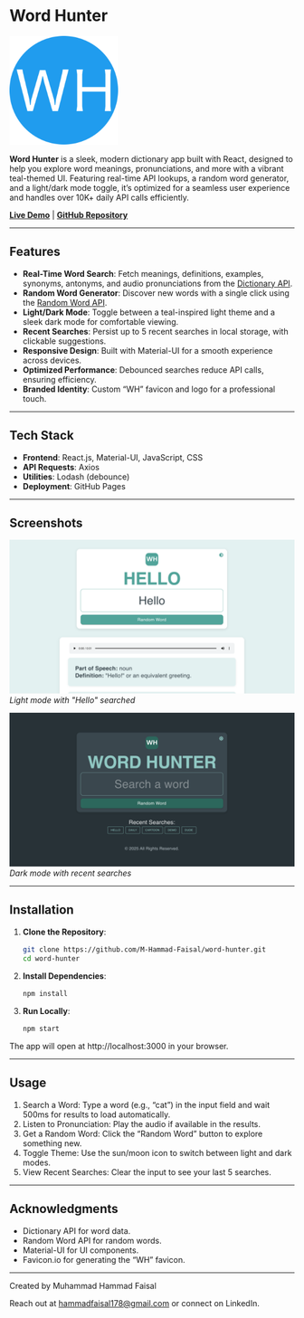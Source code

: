 # Word Hunter

![Word Hunter Logo](public/logo192.png)

**Word Hunter** is a sleek, modern dictionary app built with React, designed to help you explore word meanings,
pronunciations, and more with a vibrant teal-themed UI. Featuring real-time API lookups, a random word generator, and a
light/dark mode toggle, it’s optimized for a seamless user experience and handles over 10K+ daily API calls efficiently.

**[Live Demo](https://m-hammad-faisal.github.io/word-hunter/)** | **[GitHub Repository](https://github.com/M-Hammad-Faisal/word-hunter)**

---

## Features

- **Real-Time Word Search**: Fetch meanings, definitions, examples, synonyms, antonyms, and audio pronunciations from
  the [Dictionary API](https://dictionaryapi.dev/).
- **Random Word Generator**: Discover new words with a single click using
  the [Random Word API](https://random-word-api.herokuapp.com/).
- **Light/Dark Mode**: Toggle between a teal-inspired light theme and a sleek dark mode for comfortable viewing.
- **Recent Searches**: Persist up to 5 recent searches in local storage, with clickable suggestions.
- **Responsive Design**: Built with Material-UI for a smooth experience across devices.
- **Optimized Performance**: Debounced searches reduce API calls, ensuring efficiency.
- **Branded Identity**: Custom “WH” favicon and logo for a professional touch.

---

## Tech Stack

- **Frontend**: React.js, Material-UI, JavaScript, CSS
- **API Requests**: Axios
- **Utilities**: Lodash (debounce)
- **Deployment**: GitHub Pages

---

## Screenshots

![Word Hunter Light Mode](public/screenshots/light-mode.png)
*Light mode with "Hello" searched*

![Word Hunter Dark Mode](public/screenshots/dark-mode.png)
*Dark mode with recent searches*

---

## Installation

1. **Clone the Repository**:
   ```bash
   git clone https://github.com/M-Hammad-Faisal/word-hunter.git
   cd word-hunter
   ```
2. **Install Dependencies**:
    ```bash
    npm install
    ```
3. **Run Locally**:
    ```bash
    npm start
    ```

The app will open at http://localhost:3000 in your browser.

---

## Usage

1. Search a Word: Type a word (e.g., “cat”) in the input field and wait 500ms for results to load automatically.
2. Listen to Pronunciation: Play the audio if available in the results.
3. Get a Random Word: Click the “Random Word” button to explore something new.
4. Toggle Theme: Use the sun/moon icon to switch between light and dark modes.
5. View Recent Searches: Clear the input to see your last 5 searches.

---

## Acknowledgments

- Dictionary API for word data.
- Random Word API for random words.
- Material-UI for UI components.
- Favicon.io for generating the “WH” favicon.

---
Created by Muhammad Hammad Faisal

Reach out at hammadfaisal178@gmail.com or connect on LinkedIn.
